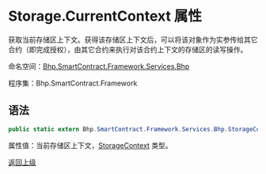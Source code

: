 # Storage.CurrentContext 属性

获取当前存储区上下文。获得该存储区上下文后，可以将该对象作为实参传给其它合约（即完成授权），由其它合约来执行对该合约上下文的存储区的读写操作。

命名空间：[Bhp.SmartContract.Framework.Services.Bhp](../../bhp.md)

程序集：Bhp.SmartContract.Framework

## 语法

```c#
public static extern Bhp.SmartContract.Framework.Services.Bhp.StorageContext CurrentContext { get; }
```

属性值：当前存储区上下文，[StorageContext](../StorageContext.md) 类型。



[返回上级](../Storage.md)
